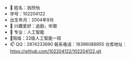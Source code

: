 - 👋 姓名：翁欣怡
- 学号：102204122
- 出生年月：2004年9月
- 👀 兴趣爱好：追剧，听歌
- 🌱 专业：人工智能
- 💞️班级：22级人工智能一班
- 📫 QQ：2874233690    联系电话：18396086955
仓库地址：https://github.com/102204122/102204122.git
